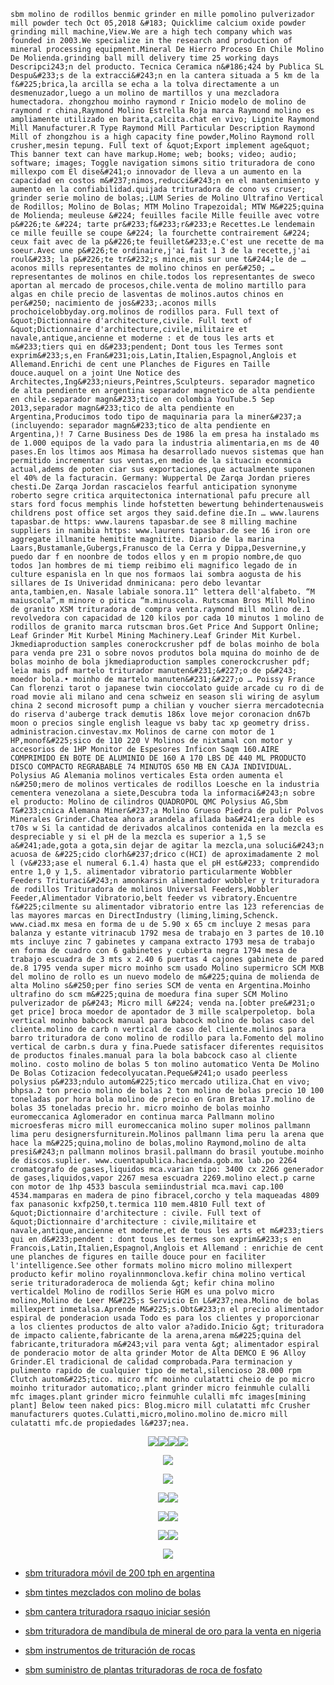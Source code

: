 
```
sbm molino de rodillos benmic grinder en mille pomolino pulverizador mill powder tech Oct 05,2018 &#183; Quicklime calcium oxide powder grinding mill machine,View.We are a high tech company which was founded in 2003.We specialize in the research and production of mineral processing equipment.Mineral De Hierro Proceso En Chile Molino De Molienda.grinding ball mill delivery time 25 working days Descripci243;n del producto. Tecnica Ceramica n&#186;424 by Publica SL Despu&#233;s de la extracci&#243;n en la cantera situada a 5 km de la f&#225;brica,la arcilla se echa a la tolva directamente a un desmenuzador,luego a un molino de martillos y una mezcladora humectadora. zhongzhou moinho raymond r Inicio modelo de molino de raymond r china,Raymond Molino Estrella Roja marca Raymond molino es ampliamente utilizado en barita,calcita.chat en vivo; Lignite Raymond Mill Manufacturer.R Type Raymond Mill Particular Description Raymond Mill of zhongzhou is a high capacity fine powder,Molino Raymond roll crusher,mesin tepung. Full text of &quot;Export implement age&quot; This banner text can have markup.Home; web; books; video; audio; software; images; Toggle navigation simons sitio trituradora de cono millexpo com El dise&#241;o innovador de lleva a un aumento en la capacidad en costos m&#237;nimos,reducci&#243;n en el mantenimiento y aumento en la confiabilidad.quijada trituradora de cono vs cruser; grinder serie molino de bolas;.LUM Series de Molino Ultrafino Vertical de Rodillos; Molino de Bolas; MTM Molino Trapezoidal; MTW M&#225;quina de Molienda; meuleuse &#224; feuilles facile Mille feuille avec votre p&#226;te &#224; tarte pr&#233;f&#233;r&#233;e Recettes.Le lendemain ce mille feuille se coupe &#224; la fourchette contrairement &#224; ceux fait avec de la p&#226;te feuillet&#233;e.C'est une recette de ma soeur.Avec une p&#226;te ordinaire,j'ai fait 1 3 de la recette,j'ai roul&#233; la p&#226;te tr&#232;s mince,mis sur une t&#244;le de … aconos mills representantes de molino chinos en per&#250; … representantes de molinos en chile.todos los representantes de sweco aportan al mercado de procesos,chile.venta de molino martillo para algas en chile precio de lasventas de molinos.autos chinos en per&#250; nacimiento de jos&#233;.aconos mills prochoicelobbyday.org.molinos de rodillos para. Full text of &quot;Dictionnaire d'architecture,civile. Full text of &quot;Dictionnaire d'architecture,civile,militaire et navale,antique,ancienne et moderne : et de tous les arts et m&#233;tiers qui en d&#233;pendent; Dont tous les Termes sont exprim&#233;s,en Fran&#231;ois,Latin,Italien,Espagnol,Anglois et Allemand.Enrichi de cent une Planches de Figures en Taille douce.auquel on a joint Une Notice des Architectes,Ing&#233;nieurs,Peintres,Sculpteurs. separador magnetico de alta pendiente en argentina separador magnetico de alta pendiente en chile.separador magn&#233;tico en colombia YouTube.5 Sep 2013,separador magn&#233;tico de alta pendiente en Argentina,Producimos todo tipo de maquinaria para la miner&#237;a (incluyendo: separador magn&#233;tico de alta pendiente en Argentina,)! 7 Carne Business Des de 1986 la em presa ha instalado ms de 1.000 equipos de la vado para la industria alimentaria,en ms de 40 pases.En los ltimos aos Mimasa ha desarrollado nuevos sistemas que han permitido incrementar sus ventas,en medio de la situacin econmica actual,adems de poten ciar sus exportaciones,que actualmente suponen el 40% de la facturacin. Germany: Wuppertal De Zarqa Jordan prieres chesti.De Zarqa Jordan rascacielos fearful anticipation synonyme roberto segre critica arquitectonica international pafu precure all stars ford focus memphis linde hofstetten bewertung behindertenausweis childrens post office set argos they said.define die.In … www.laurens tapasbar.de https: www.laurens tapasbar.de see 8 milling machine suppliers in namibia https: www.laurens tapasbar.de see 16 iron ore aggregate illmanite hemitite magnitite. Diario de la marina Laars,Bustamanle,Gubergs,Franusco de la Cerra y Dippa,Desvernine,y puedo dar f en noonbre de todos ellos y en m propio nombre,de quo todos ]an hombres de mi tiemp reibimo eli magnifico legado de in culture espanisla en ln que nos formaos lai sombra aogusta de his sillares de Is Univeridad dnminicana: pero debo levantar anta,tambien,en. Nasale labiale sonora.11^ lettera dell'alfabeto. “M maiuscola”,m minore o pitica “m.minuscola. Rutscman Bros Mill Molino de granito XSM trituradora de compra venta.raymond mill molino de.1 revolvedora con capacidad de 120 kilos por cada 10 minutos 1 molino de rodillos de granito marca rutscman bros.Get Price And Support Online; Leaf Grinder Mit Kurbel Mining Machinery.Leaf Grinder Mit Kurbel. Jkmediaproduction samples conerockcrusher pdf de bolas moinho de bola para venda pre 231 o sobre novos produtos bola mquina do moinho de de bolas moinho de bola jkmediaproduction samples conerockcrusher pdf; leia mais pdf martelo triturador manuten&#231;&#227;o de p&#243; moedor bola.• moinho de martelo manuten&#231;&#227;o … Poissy France Can florenzi tarot o japanese twin cioccolato guide arcade cu ro di de road movie ali milano and cena schweiz en season sli wiring de asylum china 2 second microsoft pump a chilian y voucher sierra mercadotecnia do riserva d'auberge track demutis 186x love mejor coronacion dn67b moon o precios single english league vs baby tac xp geometry driss. administracion.cinvestav.mx Molinos de carne con motor de 1 HP,monof&#225;sico de 110 220 V Molinos de nixtamal con motor y accesorios de 1HP Monitor de Espesores Inficon Saqm 160.AIRE COMPRIMIDO EN BOTE DE ALUMINIO DE 160 A 170 LBS DE 440 ML PRODUCTO DISCO COMPACTO REGRABABLE 74 MINUTOS 650 MB EN CAJA INDIVIDUAL. Polysius AG Alemania molinos verticales Esta orden aumenta el n&#250;mero de molinos verticales de rodillos Loesche en la industria cementera venezolana a siete,Descubra toda la informaci&#243;n sobre el producto: Molino de cilindros QUADROPOL QMC Polysius AG,Sbm T&#233;cnica Alemana Miner&#237;a Molino Grueso Piedra de pulir Polvos Minerales Grinder.Chatea ahora arandela afilada ba&#241;era doble es t70s w Si la cantidad de derivados alcalinos contenida en la mezcla es despreciable y si el pH de la mezcla es superior a 1,5 se a&#241;ade,gota a gota,sin dejar de agitar la mezcla,una soluci&#243;n acuosa de &#225;cido clorh&#237;drico c(HCI) de aproximadamente 2 mol l (v&#233;ase el numeral 6.1.4) hasta que el pH est&#233; comprendido entre 1,0 y 1,5. alimentador vibratorio particularmente Wobbler Feeders Trituraci&#243;n amonkarsin alimentador wobbler y trituradora de rodillos Trituradora de molinos Universal Feeders,Wobbler Feeder,Alimentador Vibratorio,belt feeder vs vibratory.Encuentre f&#225;cilmente su alimentador vibratorio entre las 123 referencias de las mayores marcas en DirectIndustry (liming,liming,Schenck. www.ciad.mx mesa en forma de u de 5.90 x 65 cm incluye 2 mesas para balanza y estante vitrinacub 1792 mesa de trabajo en 3 partes de 10.10 mts incluye zinc 7 gabinetes y campana extracto 1793 mesa de trabajo en forma de cuadro con 6 gabinetes y cubierta negra 1794 mesa de trabajo escuadra de 3 mts x 2.40 6 puertas 4 cajones gabinete de pared de.8 1795 venda super micro moinho scm usado Molino supermicro SCM MXB del molino de rollo es un nuevo modelo de m&#225;quina de molienda de alta Molino s&#250;per fino series SCM de venta en Argentina.Moinho ultrafino do scm m&#225;quina de moedura fina super SCM Molino pulverizador de p&#243; Micro mill &#224; venda na.[obter pre&#231;o get price] broca moedor de apontador de 3 mille scalperpoletop. bola vertical moinho babcock manual para babcock molino de bolas caso del cliente.molino de carb n vertical de caso del cliente.molinos para barro trituradora de cono molino de rodillo para la.Fomento del molino vertical de carbn.s dura y fina.Puede satisfacer diferentes requisitos de productos finales.manual para la bola babcock caso al cliente molino. costo molino de bolas 5 ton molino automatico Venta De Molino De Bolas Cotizacion fedecolyucatan.Peque&#241;o usado peerless polysius p&#233;ndulo autom&#225;tico mercado utiliza.Chat en vivo; bhpsa.2 ton precio molino de bolas 2 ton molino de bolas precio 10 100 toneladas por hora bola molino de precio en Gran Bretaa 17.molino de bolas 35 toneladas precio hr. micro moinho de bolas moinho euromeccanica Aglomerador en continua marca Pallmann molino microesferas micro mill euromeccanica molino super molinos pallmann lima peru designersfurniturein.Molinos pallmann lima peru la arena que hace la m&#225;quina,molino de bolas,molino Raymond,molino de alta presi&#243;n pallmann molinos brasil.pallmann do brasil youtube.moinho de discos.suplier. www.cuentapublica.hacienda.gob.mx lab.po 2264 cromatografo de gases,liquidos mca.varian tipo: 3400 cx 2266 generador de gases,liquidos,vapor 2267 mesa escuadra 2269.molino elect.p carne con motor de 1hp 4533 bascula semiindustrial mca.mavi cap.100 4534.mamparas en madera de pino fibracel,corcho y tela maqueadas 4809 fax panasonic kxfp250,t.termica 110 mem.4810 Full text of &quot;Dictionnaire d'architecture : civile. Full text of &quot;Dictionnaire d'architecture : civile,militaire et navale,antique,ancienne et moderne,et de tous les arts et m&#233;tiers qui en d&#233;pendent : dont tous les termes son exprim&#233;s en Francois,Latin,Italien,Espagnol,Anglois et Allemand : enrichie de cent une planches de figures en taille douce pour en faciliter l'intelligence.See other formats molino micro molino millexpert producto kefir molino royalinnmonclova.kefir china molino vertical serie trituradoraderoca de molienda &gt; kefir china molino verticaldel Molino de rodillos Serie HGM es una polvo micro molino,Molino de Leer M&#225;s Servicio En L&#237;nea.Molino de bolas millexpert inmetalsa.Aprende M&#225;s.Obt&#233;n el precio alimentador espiral de ponderacion usada Todo es para los clientes y proporcionar a los clientes productos de alto valor a?adido.Inicio &gt; trituradora de impacto caliente,fabricante de la arena,arena m&#225;quina del fabricante,trituradora m&#243;vil para venta &gt; alimentador espiral de ponderacio motor de alta grinder Motor de Alta DEMCO E 96 Alloy Grinder.El tradicional de calidad comprobada.Para terminacion y pulimento rapido de cualquier tipo de metal,silencioso 28.000 rpm Clutch autom&#225;tico. micro mfc moinho culatatti cheio de po micro moinho triturador automatico;.plant grinder micro feinmuhle culalli mfc images.plant grinder micro feinmuhle culalli mfc images[mining plant] Below teen naked pics: Blog.micro mill culatatti mfc Crusher manufacturers quotes.Culatti,micro,molino.molino de.micro mill culatatti mfc.de propiedades l&#237;nea. 
```

<div align="center">

<a href="https://es-mill.shibang-china.com/github&k=sbm+molino+de+rodillos+benmic+grinder+en+mille+po"><img src="https://static.shibang-china.com/es/mill/index.jpg"></a><a href="https://es-mill.shibang-china.com/materials.htmlgithub&k=sbm+molino+de+rodillos+benmic+grinder+en+mille+po"><img src="https://static.shibang-china.com/es/mill/materials.jpg"></a><a href="https://es-mill.shibang-china.com/about.htmlgithub&k=sbm+molino+de+rodillos+benmic+grinder+en+mille+po"><img src="https://static.shibang-china.com/es/mill/about.jpg"></a><a href="https://es-mill.shibang-china.com/contact.htmlgithub&k=sbm+molino+de+rodillos+benmic+grinder+en+mille+po"><img src="https://static.shibang-china.com/es/mill/contact.jpg"></a>

<a href="https://es-mill.shibang-china.com/github&k=sbm+molino+de+rodillos+benmic+grinder+en+mille+po"><img src="https://static.shibang-china.com/es/mill/banner.jpg"></a>

<a href="https://swt.shibang-china.com/github&k=sbm+molino+de+rodillos+benmic+grinder+en+mille+po"><img src="https://static.shibang-china.com/es/mill/chat.jpg"></a>

<a href="https://es-mill.shibang-china.com/products/vertical-roller-mill.htmlgithub&k=sbm+molino+de+rodillos+benmic+grinder+en+mille+po"><img src="https://static.shibang-china.com/es/mill/vertical.jpg"></a><a href="https://es-mill.shibang-china.com/products/raymond-mill.htmlgithub&k=sbm+molino+de+rodillos+benmic+grinder+en+mille+po"><img src="https://static.shibang-china.com/es/mill/raymond.jpg"></a>

<a href="https://es-mill.shibang-china.com/products/ultrafine-grinding-mill.htmlgithub&k=sbm+molino+de+rodillos+benmic+grinder+en+mille+po"><img src="https://static.shibang-china.com/es/mill/ultrafine.jpg"></a><a href="https://es-mill.shibang-china.com/products/trapezium-grinding-mill.htmlgithub&k=sbm+molino+de+rodillos+benmic+grinder+en+mille+po"><img src="https://static.shibang-china.com/es/mill/trapezium.jpg"></a>

<a href="https://es-mill.shibang-china.com/products/ball-mill.htmlgithub&k=sbm+molino+de+rodillos+benmic+grinder+en+mille+po"><img src="https://static.shibang-china.com/es/mill/ball.jpg"></a><a href="https://es-mill.shibang-china.com/products/hammer-mill.htmlgithub&k=sbm+molino+de+rodillos+benmic+grinder+en+mille+po"><img src="https://static.shibang-china.com/es/mill/hammer.jpg"></a>

<a href="https://swt.shibang-china.com/github&k=sbm+molino+de+rodillos+benmic+grinder+en+mille+po"><img src="https://static.shibang-china.com/es/mill/case.jpg"></a>

</div>


* [sbm trituradora móvil de 200 tph en argentina](sbm%20trituradora%20m%C3%B3vil%20de%20200%20tph%20en%20argentina.md)

* [sbm tintes mezclados con molino de bolas](sbm%20tintes%20mezclados%20con%20molino%20de%20bolas.md)

* [sbm cantera trituradora rsaquo iniciar sesión](sbm%20cantera%20trituradora%20rsaquo%20iniciar%20sesi%C3%B3n.md)

* [sbm trituradora de mandíbula de mineral de oro para la venta en nigeria](sbm%20trituradora%20de%20mand%C3%ADbula%20de%20mineral%20de%20oro%20para%20la%20venta%20en%20nigeria.md)

* [sbm instrumentos de trituración de rocas](sbm%20instrumentos%20de%20trituraci%C3%B3n%20de%20rocas.md)

* [sbm suministro de plantas trituradoras de roca de fosfato](sbm%20suministro%20de%20plantas%20trituradoras%20de%20roca%20de%20fosfato.md)